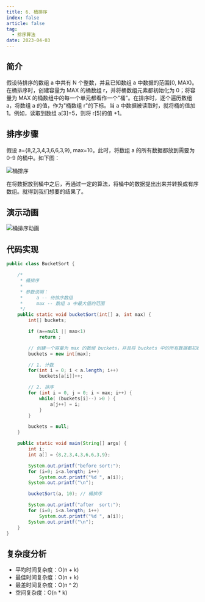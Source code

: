 ```yaml
---
title: 6. 桶排序
index: false
article: false
tag:
  - 排序算法
date: 2023-04-03
---
```


## 简介

假设待排序的数组 a 中共有 N 个整数，并且已知数组 a 中数据的范围[0, MAX)。在桶排序时，创建容量为 MAX 的桶数组 r，并将桶数组元素都初始化为 0；将容量为 MAX 的桶数组中的每一个单元都看作一个"桶"。在排序时，逐个遍历数组 a，将数组 a 的值，作为"桶数组 r"的下标。当 a 中数据被读取时，就将桶的值加 1。例如，读取到数组 a[3]=5，则将 r[5]的值 +1。

## 排序步骤

假设 a={8,2,3,4,3,6,6,3,9}, max=10。此时，将数组 a 的所有数据都放到需要为 0-9 的桶中。如下图：

![桶排序](https://pdai.tech/images/alg/alg-sort-bucket-1.jpg)

在将数据放到桶中之后，再通过一定的算法，将桶中的数据提出出来并转换成有序数组。就得到我们想要的结果了。

## 演示动画

![桶排序动画](https://cdn.staticaly.com/gh/AlexChen68/OSS@master/blog/advance/桶排序.gif)

## 代码实现

```java
public class BucketSort {

    /*
     * 桶排序
     *
     * 参数说明：
     *     a -- 待排序数组
     *     max -- 数组 a 中最大值的范围
     */
    public static void bucketSort(int[] a, int max) {
        int[] buckets;

        if (a==null || max<1)
            return ;

        // 创建一个容量为 max 的数组 buckets，并且将 buckets 中的所有数据都初始化为 0。
        buckets = new int[max];

        // 1. 计数
        for(int i = 0; i < a.length; i++) 
            buckets[a[i]]++; 

        // 2. 排序
        for (int i = 0, j = 0; i < max; i++) {
            while( (buckets[i]--) >0 ) {
                a[j++] = i;
            }
        }

        buckets = null;
    }

    public static void main(String[] args) {
        int i;
        int a[] = {8,2,3,4,3,6,6,3,9};

        System.out.printf("before sort:");
        for (i=0; i<a.length; i++)
            System.out.printf("%d ", a[i]);
        System.out.printf("\n");

        bucketSort(a, 10); // 桶排序

        System.out.printf("after  sort:");
        for (i=0; i<a.length; i++)
            System.out.printf("%d ", a[i]);
        System.out.printf("\n");
    }
}
```

## 复杂度分析

- 平均时间复杂度：O(n + k)
- 最佳时间复杂度：O(n + k)
- 最差时间复杂度：O(n ^ 2)
- 空间复杂度：O(n * k)
